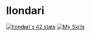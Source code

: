 # llondari
[![llondari's 42 stats](https://badge.mediaplus.ma/greenbinary/llondari)](https://github.com/oakoudad/badge42)
[![My Skills](https://skillicons.dev/icons?i=c=3)](https://skillicons.dev)
